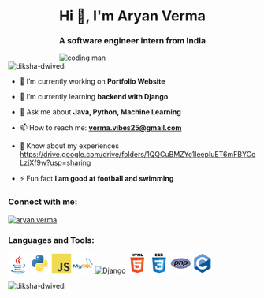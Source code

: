 <h1 align="center">Hi 👋, I'm Aryan Verma</h1>
<h3 align="center">A software engineer intern from India</h3>
<img align="right" alt="coding man" width="400" src="https://cdn.dribbble.com/users/730703/screenshots/6581243/avento.gif">
<p align="left"> <img src="https://komarev.com/ghpvc/?username=starkver23&label=Profile%20views&color=0e75b6&style=flat" alt="diksha-dwivedi" /> </p>

- 🔭 I’m currently working on **Portfolio Website**
- 🌱 I’m currently learning **backend with Django**
- 💬 Ask me about **Java, Python, Machine Learning**
- 📫 How to reach me: **verma.vibes25@gmail.com**
- 📄 Know about my experiences https://drive.google.com/drive/folders/1QQCuBMZYc1leepIuET6mFBYCcLzjXf9w?usp=sharing

- ⚡ Fun fact **I am good at football and swimming**

<h3 align="left">Connect with me:</h3>
<p align="left">
<a href="https://www.linkedin.com/in/aryan-verma-213aba219" target="blank"><img align="center" src="https://raw.githubusercontent.com/rahuldkjain/github-profile-readme-generator/master/src/images/icons/Social/linked-in-alt.svg" alt="aryan verma" height="30" width="40" /></a>
</p>

<h3 align="left">Languages and Tools:</h3>
<p align="left">
    <a href="https://www.java.com" target="_blank" rel="noreferrer">
        <img src="https://raw.githubusercontent.com/devicons/devicon/master/icons/java/java-original.svg"
            alt="Java" width="40" height="40" />
    </a>
    <a href="https://www.python.org" target="_blank" rel="noreferrer">
        <img src="https://raw.githubusercontent.com/devicons/devicon/master/icons/python/python-original.svg"
            alt="Python" width="40" height="40" />
    </a>
    <a href="https://developer.mozilla.org/en-US/docs/Web/JavaScript" target="_blank" rel="noreferrer">
        <img src="https://raw.githubusercontent.com/devicons/devicon/master/icons/javascript/javascript-original.svg"
            alt="JavaScript" width="40" height="40" />
    </a>
    <a href="https://www.mysql.com" target="_blank" rel="noreferrer">
        <img src="https://raw.githubusercontent.com/devicons/devicon/master/icons/mysql/mysql-original-wordmark.svg"
            alt="MySQL" width="40" height="40" />
    </a>
    <a href="https://www.djangoproject.com" target="_blank" rel="noreferrer">
        <img src="https://static.djangoproject.com/img/logos/django-logo-positive.svg"
            alt="Django" width="40" height="40" />
    </a>
    <a href="https://www.w3.org/html/" target="_blank" rel="noreferrer">
        <img src="https://raw.githubusercontent.com/devicons/devicon/master/icons/html5/html5-original-wordmark.svg"
            alt="HTML5" width="40" height="40" />
    </a>
    <a href="https://www.w3.org/Style/CSS/" target="_blank" rel="noreferrer">
        <img src="https://raw.githubusercontent.com/devicons/devicon/master/icons/css3/css3-original-wordmark.svg"
            alt="CSS3" width="40" height="40" />
    </a>
    <a href="https://www.php.net" target="_blank" rel="noreferrer">
        <img src="https://raw.githubusercontent.com/devicons/devicon/master/icons/php/php-original.svg"
            alt="PHP" width="40" height="40" />
    </a>
    <a href="https://www.cprogramming.com/" target="_blank" rel="noreferrer">
        <img src="https://raw.githubusercontent.com/devicons/devicon/master/icons/c/c-original.svg"
            alt="C" width="40" height="40" />
    </a>
</p>

<p><img align="left" src="https://github-readme-stats.vercel.app/api/top-langs?username=starkver23&show_icons=true&locale=en&layout=compact" alt="diksha-dwivedi" /></p>
